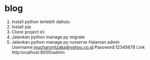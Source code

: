 # blog
1. Install python terlebih dahulu 
2. Install pip 
3. Clone project ini 
4. Jalankan python manage.py migrate 
5. Jalankan python manage.py runserve
 Halaman admin
 Username:mucharomtzaka@yahoo.co.id
 Password:12345678
 Link http:localhost:8000/admin
